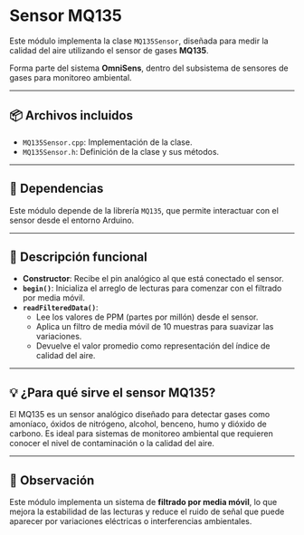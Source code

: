 # Sensor MQ135

Este módulo implementa la clase `MQ135Sensor`, diseñada para medir la calidad del aire utilizando el sensor de gases **MQ135**.

Forma parte del sistema **OmniSens**, dentro del subsistema de sensores de gases para monitoreo ambiental.

---

## 📦 Archivos incluidos

- `MQ135Sensor.cpp`: Implementación de la clase.
- `MQ135Sensor.h`: Definición de la clase y sus métodos.

---

## 🔧 Dependencias

Este módulo depende de la librería `MQ135`, que permite interactuar con el sensor desde el entorno Arduino.

---

## 📖 Descripción funcional

- **Constructor**: Recibe el pin analógico al que está conectado el sensor.
- **`begin()`**: Inicializa el arreglo de lecturas para comenzar con el filtrado por media móvil.
- **`readFilteredData()`**:  
  - Lee los valores de PPM (partes por millón) desde el sensor.
  - Aplica un filtro de media móvil de 10 muestras para suavizar las variaciones.
  - Devuelve el valor promedio como representación del índice de calidad del aire.

---

## 💡 ¿Para qué sirve el sensor MQ135?

El MQ135 es un sensor analógico diseñado para detectar gases como amoníaco, óxidos de nitrógeno, alcohol, benceno, humo y dióxido de carbono. Es ideal para sistemas de monitoreo ambiental que requieren conocer el nivel de contaminación o la calidad del aire.

---

## 📌 Observación

Este módulo implementa un sistema de **filtrado por media móvil**, lo que mejora la estabilidad de las lecturas y reduce el ruido de señal que puede aparecer por variaciones eléctricas o interferencias ambientales.
